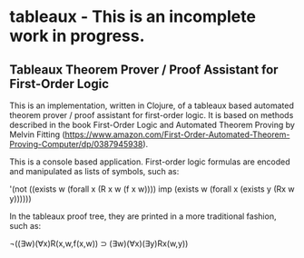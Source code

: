 # tableaux - This is an incomplete work in progress.

## Tableaux Theorem Prover / Proof Assistant for First-Order Logic
This is an implementation, written in Clojure, of a tableaux based automated theorem prover / proof assistant for first-order logic.  It is based on methods described in the book First-Order Logic and Automated Theorem Proving by Melvin Fitting (https://www.amazon.com/First-Order-Automated-Theorem-Proving-Computer/dp/0387945938).

This is a console based application.  First-order logic formulas are encoded and manipulated as lists of symbols, such as:

'(not ((exists w (forall x (R x w (f x w)))) imp (exists w (forall x (exists y (Rx w y))))))

In the tableaux proof tree, they are printed in a more traditional fashion, such as:

¬((∃w)(∀x)R(x,w,f(x,w)) ⊃ (∃w)(∀x)(∃y)Rx(w,y))

